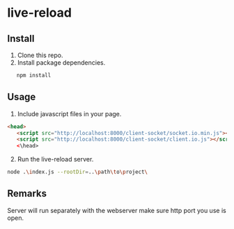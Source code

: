# live-reload

## Install
 1. Clone this repo.
 2. Install package dependencies.
 ```bash
    npm install
 ```

## Usage
 1. Include javascript files in your page.
 ```HTML
 <head>
    <script src="http://localhost:8000/client-socket/socket.io.min.js"></script>
    <script src="http://localhost:8000/client-socket/client.io.js"></script>
    <\head>
 ```

 2. Run the live-reload server.
 ```bash
node .\index.js --rootDir=..\path\to\project\
 ```

 ## Remarks

 Server will run separately with the webserver make sure http port you use is open.
